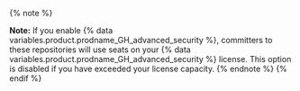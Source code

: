 
{% note %}

**Note:** If you enable {% data variables.product.prodname_GH_advanced_security %}, committers to these repositories will use seats on your {% data variables.product.prodname_GH_advanced_security %} license. This option is disabled if you have exceeded your license capacity. 
{% endnote %}
{% endif %}
